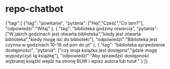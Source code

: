 # repo-chatbot
{"tagi":[
    {"tag": "powitanie",
    "pytania": ["Hej","Cześć","Co tam?"],
    "odpowiedzi":"Witaj"
    },
    {
    "tag": "biblioteka godziny otwarcia",
    "pytania": ["W jakich godzinach jest otwarta biblioteka","kiedy jest otwarta biblioteka","kiedy mogę iść do biblioteki"],
    "odpowiedzi":"Biblioteka jest czynna w godzinach 10-18 od pon do pt"
    },
    {
    "tag": "biblioteka sprawdzenie dostępności",
    "pytania": ["czy moja książka jest dostępna","gdzie mogę wypożyczyć tą książkę"],
    "odpowiedzi":"Aby sprawdzić dostępność wybranej książki wejdź na stronę BUW i wpisz autora lub tutuł "
    }
]}
